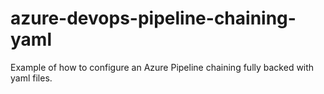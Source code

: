 # azure-devops-pipeline-chaining-yaml
 Example of how to configure an Azure Pipeline chaining fully backed with yaml files.
